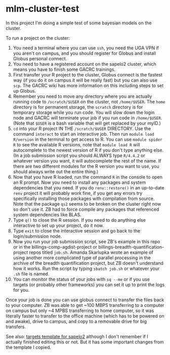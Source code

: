 
# mlm-cluster-test

<!-- badges: start -->
<!-- badges: end -->

In this project I'm doing a simple test of some bayesian models on the cluster.

To run a project on the cluster:
1. You need a terminal where you can use `ssh`, you need the UGA VPN if you aren't on campus, and you should register for Globus and install Globus personal connect.
2. You need to have a registered account on the sapelo2 cluster, which means you have to finish some GACRC trainings.
3. First transfer your R project to the cluster, Globus connect is the fastest way (if you do it on campus it will be really fast) but you can also use `scp`. The GACRC wiki has more information on this including steps to set up Globus.
4. Remember you need to move any directory where you are actually running code to `/scratch/$USER` on the cluster, not `/home/$USER`. The `home` directory is for permanent storage, the `scratch` directory is for temporary storage while you run code. You will slow down the login node and GACRC will terminate your job if you run code in `/home/$USER`. (Note that `$USER` is a bash variable that will get replaced by your myID.)
5. `cd` into your R project IN THE `/scratch/$USER` DIRECTORY. Use the command `interact` to start an interactive job. Then run `module load R/version` in the terminal to get access to R. You can use `module spider R` to see the available R versions, note that `module load R` will autocomplete to the newest version of R if you don't type anything else. (In a job submission script you should ALWAYS type `R/4.4.2` or whatever version you want, it will autocomplete the rest of the name. If there are two different modules for the R version you want to use, you should always write out the entire thing.)
6. Now that you have R loaded, run the command `R` in the console to open an R prompt. Now you need to install any packages and system dependencies that you need. If you do `renv::restore()` in an up-to-date `renv` project it will probably work fine, if you get any errors try specifically installing those packages with compilation from source. Note that the package `qs2` seems to be broken on the cluster right now so don't use it. ZB had to force compile any packages that referenced system dependencies like BLAS.
7. Type `q()` to close the R session. If you need to do anything else interactive to set up your project, do it now.
8. Type `exit` to close the interactive session and go back to the login/submission node.
9. Now you run your job submission script, see ZB's example in this repo or in the billings-comp-agdist-project or billings-breadth-quantification-project repos titled `job.sh`. Amanda Skarlupka wrote an example of using another more complicated type of parallel processing in the archive of the breadth quantification project, but ZB doesn't understand how it works. Run the script by typing `sbatch job.sh` or whatever your `.sh` file is named.
10. You can monitor the status of your jobs with `sq --me` or if you use targets (or probably other frameworks) you can set it up to print the logs for you.

Once your job is done you can use globus connect to transfer the files back to your computer. ZB was able to get ~100 MBPS transferring to a computer on campus but only ~4 MPBS transferring to home computer, so it was literally faster to transfer to the office machine (which has to be powered on and awake), drive to campus, and copy to a removable drive for big transfers.

See also: [targets template for sapelo2](https://github.com/wzbillings/targets-uga-gacrc) although I don't remember if I actually finished editing this or not. But it has some important changes from the template I copied.
